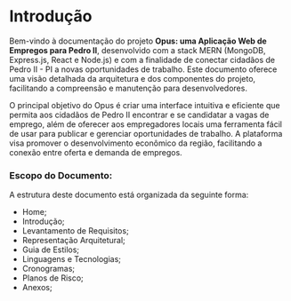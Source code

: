 # Introdução

Bem-vindo à documentação do projeto **Opus: uma Aplicação Web de Empregos para Pedro II**, desenvolvido com a stack MERN (MongoDB, Express.js, React e Node.js) e com a finalidade de conectar cidadãos de Pedro II - PI a novas oportunidades de trabalho. Este documento oferece uma visão detalhada da arquitetura e dos componentes do projeto, facilitando a compreensão e manutenção para desenvolvedores.

O principal objetivo do Opus é criar uma interface intuitiva e eficiente que permita aos cidadãos de Pedro II encontrar e se candidatar a vagas de emprego, além de oferecer aos empregadores locais uma ferramenta fácil de usar para publicar e gerenciar oportunidades de trabalho. A plataforma visa promover o desenvolvimento econômico da região, facilitando a conexão entre oferta e demanda de empregos.

### Escopo do Documento:

A estrutura deste documento está organizada da seguinte forma:


- Home;
- Introdução;
- Levantamento de Requisitos;
- Representação Arquitetural;
- Guia de Estilos;
- Linguagens e Tecnologias;
- Cronogramas;
- Planos de Risco;
- Anexos;